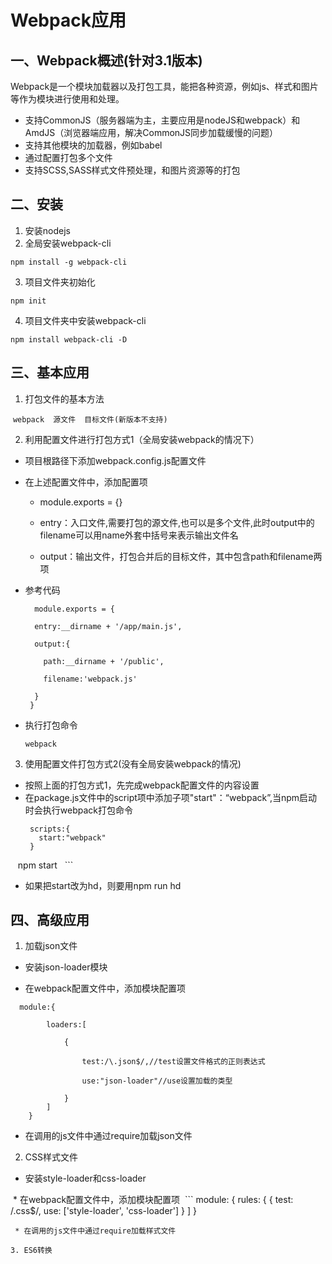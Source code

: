 # Webpack应用
## 一、Webpack概述(针对3.1版本)
Webpack是一个模块加载器以及打包工具，能把各种资源，例如js、样式和图片等作为模块进行使用和处理。
   
* 支持CommonJS（服务器端为主，主要应用是nodeJS和webpack）和AmdJS（浏览器端应用，解决CommonJS同步加载缓慢的问题）
* 支持其他模块的加载器，例如babel
* 通过配置打包多个文件
* 支持SCSS,SASS样式文件预处理，和图片资源等的打包
## 二、安装

1. 安装nodejs
2. 全局安装webpack-cli
 
  `npm install -g webpack-cli`
  
3. 项目文件夹初始化
 
  `npm init`
  
4. 项目文件夹中安装webpack-cli
 
  `npm install webpack-cli -D`
    
## 三、基本应用

1. 打包文件的基本方法
 
  `webpack  源文件  目标文件(新版本不支持)`
   
2. 利用配置文件进行打包方式1（全局安装webpack的情况下）
 
 * 项目根路径下添加webpack.config.js配置文件
 * 在上述配置文件中，添加配置项 

   + module.exports = {} 
   
   + entry：入口文件,需要打包的源文件,也可以是多个文件,此时output中的filename可以用name外套中括号来表示输出文件名 
   
   + output：输出文件，打包合并后的目标文件，其中包含path和filename两项 


 * 参考代码
 
    ```  
      module.exports = {
      
      entry:__dirname + '/app/main.js',      
      
      output:{
      
        path:__dirname + '/public',
        
        filename:'webpack.js'
        
      }
     }
     ```
  * 执行打包命令
    
    ```webpack```
   
 3. 使用配置文件打包方式2(没有全局安装webpack的情况)
 
 * 按照上面的打包方式1，先完成webpack配置文件的内容设置
   
 * 在package.js文件中的script项中添加子项"start"：“webpack”,当npm启动时会执行webpack打包命令
   
   ```
    scripts:{
      start:"webpack"
    }
    npm start
   ```
 
 * 如果把start改为hd，则要用npm run hd
 

## 四、高级应用

1. 加载json文件

* 安装json-loader模块

* 在webpack配置文件中，添加模块配置项

```
  module:{
  
        loaders:[
        
            {
            
                test:/\.json$/,//test设置文件格式的正则表达式
                
                use:"json-loader"//use设置加载的类型
                
            }
        ]
    }

```

* 在调用的js文件中通过require加载json文件

2. CSS样式文件
  
  * 安装style-loader和css-loader
  
  * 在webpack配置文件中，添加模块配置项
  ```
    module: {
        rules: {
        {
        test: /\.css$/,
        use: ['style-loader', 'css-loader']
      }
    ]
  }
  ```
  * 在调用的js文件中通过require加载样式文件

3. ES6转换
